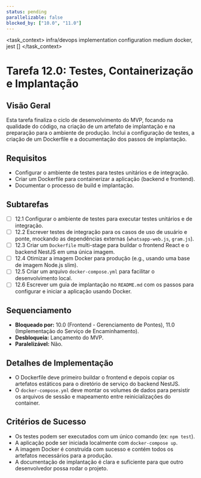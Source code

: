 ```yaml
---
status: pending
parallelizable: false
blocked_by: ["10.0", "11.0"]
---
```


<task_context>
<domain>infra/devops</domain>
<type>implementation</type>
<scope>configuration</scope>
<complexity>medium</complexity>
<dependencies>docker, jest</dependencies>
<unblocks>[]</unblocks>
</task_context>

# Tarefa 12.0: Testes, Containerização e Implantação

## Visão Geral
Esta tarefa finaliza o ciclo de desenvolvimento do MVP, focando na qualidade do código, na criação de um artefato de implantação e na preparação para o ambiente de produção. Inclui a configuração de testes, a criação de um Dockerfile e a documentação dos passos de implantação.

## Requisitos
- Configurar o ambiente de testes para testes unitários e de integração.
- Criar um Dockerfile para containerizar a aplicação (backend e frontend).
- Documentar o processo de build e implantação.

## Subtarefas
- [ ] 12.1 Configurar o ambiente de testes para executar testes unitários e de integração.
- [ ] 12.2 Escrever testes de integração para os casos de uso de usuário e ponte, mockando as dependências externas (`whatsapp-web.js`, `gram.js`).
- [ ] 12.3 Criar um `Dockerfile` multi-stage para buildar o frontend React e o backend NestJS em uma única imagem.
- [ ] 12.4 Otimizar a imagem Docker para produção (e.g., usando uma base de imagem Node.js slim).
- [ ] 12.5 Criar um arquivo `docker-compose.yml` para facilitar o desenvolvimento local.
- [ ] 12.6 Escrever um guia de implantação no `README.md` com os passos para configurar e iniciar a aplicação usando Docker.

## Sequenciamento
- **Bloqueado por:** 10.0 (Frontend - Gerenciamento de Pontes), 11.0 (Implementação do Serviço de Encaminhamento).
- **Desbloqueia:** Lançamento do MVP.
- **Paralelizável:** Não.

## Detalhes de Implementação
- O Dockerfile deve primeiro buildar o frontend e depois copiar os artefatos estáticos para o diretório de serviço do backend NestJS.
- O `docker-compose.yml` deve montar os volumes de dados para persistir os arquivos de sessão e mapeamento entre reinicializações do container.

## Critérios de Sucesso
- Os testes podem ser executados com um único comando (ex: `npm test`).
- A aplicação pode ser iniciada localmente com `docker-compose up`.
- A imagem Docker é construída com sucesso e contém todos os artefatos necessários para a produção.
- A documentação de implantação é clara e suficiente para que outro desenvolvedor possa rodar o projeto.